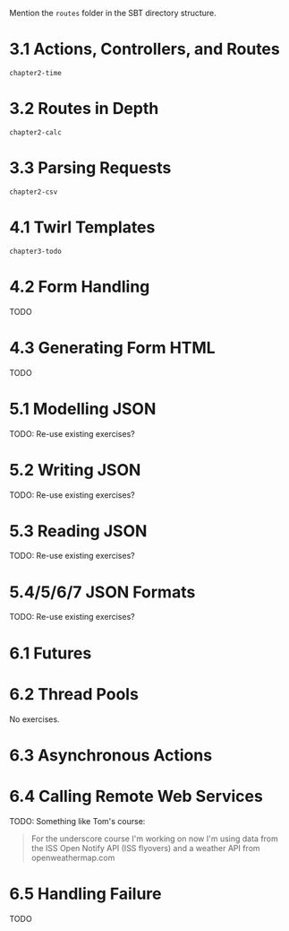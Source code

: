 Mention the `routes` folder in the SBT directory structure.

# 3.1 Actions, Controllers, and Routes

`chapter2-time`

# 3.2 Routes in Depth

`chapter2-calc`

# 3.3 Parsing Requests

`chapter2-csv`

# 4.1 Twirl Templates

`chapter3-todo`

# 4.2 Form Handling

TODO

# 4.3 Generating Form HTML

TODO

# 5.1 Modelling JSON

TODO: Re-use existing exercises?

# 5.2 Writing JSON

TODO: Re-use existing exercises?

# 5.3 Reading JSON

TODO: Re-use existing exercises?

# 5.4/5/6/7 JSON Formats

TODO: Re-use existing exercises?

# 6.1 Futures

# 6.2 Thread Pools

No exercises.

# 6.3 Asynchronous Actions

# 6.4 Calling Remote Web Services

TODO: Something like Tom's course:

> For the underscore course I'm working on now I'm using data from the ISS Open Notify API (ISS flyovers) and a weather API from openweathermap.com

# 6.5 Handling Failure

TODO